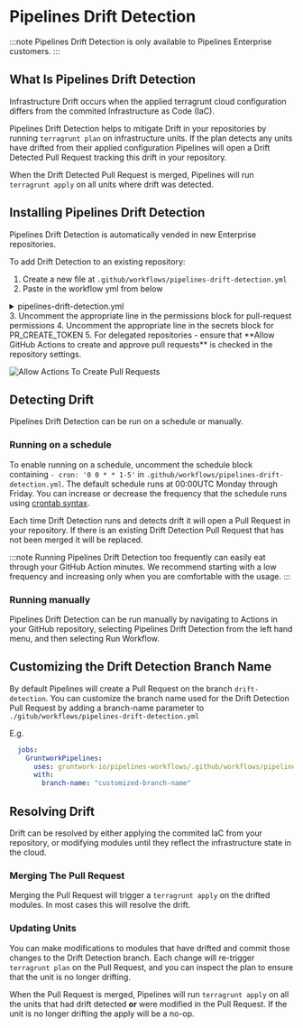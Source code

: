 # Pipelines Drift Detection

:::note
Pipelines Drift Detection is only available to Pipelines Enterprise customers.
:::

## What Is Pipelines Drift Detection

Infrastructure Drift occurs when the applied terragrunt cloud configuration differs from the commited Infrastructure as Code (IaC).

Pipelines Drift Detection helps to mitigate Drift in your repositories by running `terragrunt plan` on infrastructure units. If the plan detects any units have drifted from their applied configuration Pipelines will open a Drift Detected Pull Request tracking this drift in your repository.

When the Drift Detected Pull Request is merged, Pipelines will run `terragrunt apply` on all units where drift was detected.

## Installing Pipelines Drift Detection

Pipelines Drift Detection is automatically vended in new Enterprise repositories.

To add Drift Detection to an existing repository:

1. Create a new file at `.github/workflows/pipelines-drift-detection.yml`
2. Paste in the workflow yml from below
<details>
  <summary>pipelines-drift-detection.yml</summary>

  ```yaml
  name: Pipelines Drift Detection
  run-name: "[GWP]: Pipelines Drift Detection"
  on:
    # Uncomment to enable scheduled Drift Detection
    # schedule:
    #  - cron: '0 0 * * 1-5'
    workflow_dispatch:

  permissions:
    actions: read
    id-token: write
    contents: write
    # Uncomment the following line in infrastructure-live-root and infrastructure-live-access-control
    # pull-requests: read
    # Uncomment the following line in delegated repositories
    # pull-requests: write

  jobs:
    GruntworkPipelines:
      uses: gruntwork-io/pipelines-workflows/.github/workflows/pipelines-drift-detection.yml@v2
      secrets:
        PIPELINES_READ_TOKEN: ${{ secrets.PIPELINES_READ_TOKEN }}
        # Uncomment the following line for your repository:
        # infrastructure-live-root:
        # PR_CREATE_TOKEN: ${{ secrets.INFRA_ROOT_WRITE_TOKEN }}
        # infrastructure-live-access-control:
        # PR_CREATE_TOKEN: ${{ secrets.ACCESS_CONTROL_WRITE_TOKEN }}
        # delegated repositories:
        # PR_CREATE_TOKEN: ${{ secrets.GITHUB_TOKEN }}
  ```

</details>
3. Uncomment the appropriate line in the permissions block for pull-request permissions
4. Uncomment the appropriate line in the secrets block for PR_CREATE_TOKEN
5. For delegated repositories - ensure that **Allow GitHub Actions to create and approve pull requests** is checked in the repository settings.

![Allow Actions To Create Pull Requests](/img/pipelines/maintain/drift_detection_allow_pr_create.png)


## Detecting Drift

Pipelines Drift Detection can be run on a schedule or manually.

### Running on a schedule

To enable running on a schedule, uncomment the schedule block containing `- cron: '0 0 * * 1-5'` in `.github/workflows/pipelines-drift-detection.yml`. The default schedule runs at 00:00UTC Monday through Friday. You can increase or decrease the frequency that the schedule runs using [crontab syntax](https://crontab.guru/#0_0_*_*_1-5).

Each time Drift Detection runs and detects drift it will open a Pull Request in your repository. If there is an existing Drift Detection Pull Request that has not been merged it will be replaced.

:::note
Running Pipelines Drift Detection too frequently can easily eat through your GitHub Action minutes. We recommend starting with a low frequency and increasing only when you are comfortable with the usage.
:::

### Running manually

Pipelines Drift Detection can be run manually by navigating to Actions in your GitHub repository, selecting Pipelines Drift Detection from the left hand menu, and then selecting Run Workflow.

## Customizing the Drift Detection Branch Name

By default Pipelines will create a Pull Request on the branch `drift-detection`. You can customize the branch name used for the Drift Detection Pull Request by adding a branch-name parameter to `./gitub/workflows/pipelines-drift-detection.yml`

E.g.

```yml
  jobs:
    GruntworkPipelines:
      uses: gruntwork-io/pipelines-workflows/.github/workflows/pipelines-drift-detection.yml@v2
      with:
        branch-name: "customized-branch-name"
```

## Resolving Drift

Drift can be resolved by either applying the commited IaC from your repository, or modifying modules until they reflect the infrastructure state in the cloud.

### Merging The Pull Request

Merging the Pull Request will trigger a `terragrunt apply` on the drifted modules. In most cases this will resolve the drift.

### Updating Units

You can make modifications to modules that have drifted and commit those changes to the Drift Detection branch. Each change will re-trigger `terragrunt plan` on the Pull Request, and you can inspect the plan to ensure that the unit is no longer drifting.

When the Pull Request is merged, Pipelines will run `terragrunt apply` on all the units that had drift detected **or** were modified in the Pull Request. If the unit is no longer drifting the apply will be a no-op.


<!-- ##DOCS-SOURCER-START
{
  "sourcePlugin": "local-copier",
  "hash": "e7acdcdb9bb871255275d41cfb784bf2"
}
##DOCS-SOURCER-END -->
